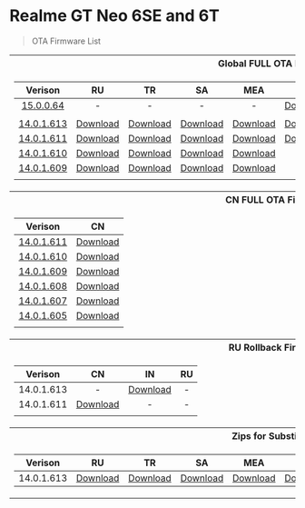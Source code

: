 # Realme GT Neo 6SE and 6T
> OTA Firmware List

<table>
<tr><th>Global FULL OTA Firmware</th></tr>
<tr><td>

|Verison| RU | TR | SA | MEA | IN | EU | TH | LATAM | BR |
| :---: | :---: | :---: | :---: | :---: | :---: | :---: | :---: | :---: | :---: |
| [15.0.0.64](https://gauss-componentotacostmanual-eu.allawnofs.com/remove-d79b9c576f5fc2d6701d0c600eba9052/component-ota/24/11/08/c21b606a301c460397c95ac67483da3f.html?logoType=1) | - | - | - | - | [Download](https://gauss-otacostmanual-eu.allawnofs.com/remove-d79b9c576f5fc2d6701d0c600eba9052/component-ota/24/11/03/0d0f5dc8078f4022aebb0cf1d2327b81.zip) | - | - | - | - |
| |
| [14.0.1.613](https://gauss-componentotacostmanual-sg.allawnofs.com/remove-fe688bcd3711e7d8b93137c55b42d8e8/component-ota/24/10/21/ee7bc8db3e5d4bc990c40907ff08f3af.html?logoType=1) | [Download](https://gauss-otacostmanual-eu.allawnofs.com/remove-5ccc05b4845960750ca4d7474633df65/component-ota/24/09/29/68ec594fff65469aa861e5b8e7db1e50.zip) | [Download](https://gauss-otacostmanual-sg.allawnofs.com/remove-fe688bcd3711e7d8b93137c55b42d8e8/component-ota/24/09/29/5da5d6f4fc7b4b2cbda6c93ab7725096.zip) | [Download](https://gauss-otacostmanual-eu.allawnofs.com/remove-91dcdaa7ba42aa5371fdde3f72fb6706/component-ota/24/09/29/0c787745be0747018eeaa95c8114ad4d.zip) | [Download](https://gauss-otacostmanual-eu.allawnofs.com/remove-f6ea1826c80630c38fe5b222a7dc0633/component-ota/24/09/29/cd2f7a3b5a3545e29965c26c79af418e.zip) | [Download](https://gauss-otacostmanual-eu.allawnofs.com/remove-07f149e80c7a68dae48f07408ac565a6/component-ota/24/09/29/d2598e9c4f514bb4aa081a81627676b0.zip) | [Download](https://gauss-otacostmanual-in.allawnofs.com/remove-d7ed0514d2f7728833ca9aeb07fa1c5d/component-ota/24/09/29/b599c010f61a4cd9b62f2802adeba7c0.zip) | [Download](https://gauss-otacostmanual-eu.allawnofs.com/remove-91dcdaa7ba42aa5371fdde3f72fb6706/component-ota/24/09/29/0c787745be0747018eeaa95c8114ad4d.zip) | [Download](https://gauss-otacostmanual-eu.allawnofs.com/remove-1381e0e62cb9bff2523d54e2b9566d65/component-ota/24/09/29/ad5fb5cbfeb044e1bf2c94626907c68b.zip) | [Download](https://gauss-otacostmanual-eu.allawnofs.com/remove-ead5b9c50b3fdad084c70b2faa878944/component-ota/24/09/29/a721548cd4794e54b13a1f8b191839aa.zip) |
| [14.0.1.611](https://t.me/gt3neo5hub/138748/162129) | [Download](https://gauss-otacostmanual-in.allawnofs.com/remove-da947fbbb4b03891eee23a750bff5c62/component-ota/24/07/22/09115e245d31456d8b167eb085788d8e.zip) | [Download](https://gauss-totacostmanual-sg.allawnofs.com/remove-3efbb900be775d7e907cc9939903e132/component-ota/24/07/22/10a54ee9f834413cbde75b849c4a0087.zip) | [Download](https://gauss-otacostmanual-eu.allawnofs.com/remove-eb6aa7c6283279a2e9882e4c3eee8b25/component-ota/24/07/22/f380369158b444a687366430dec67ebb.zip) | [Download](https://gauss-otacostmanual-in.allawnofs.com/remove-2a010360c9c06dad27466926f5849c94/component-ota/24/07/22/872921033e324af8b25daafde09a648c.zip) | [Download](https://gauss-otacostmanual-eu.allawnofs.com/remove-4ff5201605d961cca20189039fec156e/component-ota/24/07/22/65d711e780f3464a991814d2e9298c99.zip) | [Download](https://gauss-otacostmanual-in.allawnofs.com/remove-ba49c93f4302f81cec559a49d49d08c0/component-ota/24/07/22/7fb5b01f68ae4cefbae2e56753200828.zip) | - | - | - |
| [14.0.1.610](https://t.me/gt3neo5hub/138748/157630) | [Download](https://gauss-otacostmanual-eu.allawnofs.com/remove-a60653a0b9d09c49ad586ffc400a8477/component-ota/24/07/02/5a8d62d80d6f41199b66ed7609c3b4f9.zip) | [Download](https://gauss-otacostmanual-eu.allawnofs.com/remove-3956ae3bccedd28302ea2516c2e41117/component-ota/24/07/02/e1c9188f1c604fe4bcf2149456f5d6c1.zip) | [Download](https://gauss-otacostmanual-eu.allawnofs.com/remove-019b179619dc72037577984f135355d6/component-ota/24/07/02/b385da1913804d7db2ecb337c006b676.zip) | [Download](https://gauss-otacostmanual-eu.allawnofs.com/remove-c4164a4751ffc8c8d0a7b670908e4c88/component-ota/24/07/02/c071432eef764e5388b498d68f1be3a1.zip) | - | - | - | - | - |
| [14.0.1.609](https://t.me/gt3neo5hub/138748/153741) | [Download](https://gauss-componentotacostmanual-sg.allawnofs.com/remove-d71eb514f86f2f84fda8e0d7475b2bff/component-ota/24/06/25/0724c5fbf50b48a3afcdc404d3de4019.zip) | [Download](https://gauss-otacostmanual-eu.allawnofs.com/remove-44e5748befcd7b479f15a8d9793e0d23/component-ota/24/06/25/bca36b6f69ee49a594ddbb0e973d68b6.zip) | [Download](https://gauss-otacostmanual-eu.allawnofs.com/remove-450b6456830477ae83706980ed64f4ed/component-ota/24/06/25/e4c202f2d31a4b68a04c47241902983a.zip) | [Download](https://gauss-otacostmanual-eu.allawnofs.com/remove-f4c465a1c1740b931defdbc3a44d3984/component-ota/24/06/25/cb12ac6e2cd0434ab55026d26818737c.zip) | - | - | - | - | - |
| |

</td></tr>
<tr><th>CN FULL OTA Firmware</th></tr>
<tr><td>

| Verison | CN |
| :---: | :---: |
| [14.0.1.611]() | [Download](https://gauss-otacostmanual-cn.allawnfs.com/remove-8e3bde7d6556db67e25ea3aa6c0c463e/component-ota/24/10/13/dfafc3eda1c5416ca8c6c32bd86b75c4.zip) |
| [14.0.1.610]() | [Download](https://gauss-otacostmanual-cn.allawnfs.com/remove-3b4f0b6910c74129566f604530e7a06f/component-ota/24/09/03/9220fc46964149cc9cfeeb6c35fbd56d.zip) |
| [14.0.1.609]() | [Download](https://gauss-otacostmanual-cn.allawnfs.com/remove-3eceb7f244c55e055d4dde3dd7a986f2/component-ota/24/07/22/978f347edd534e68bfdba9b6aa74c953.zip) |
| [14.0.1.608]() | [Download](https://gauss-otacostmanual-cn.allawnfs.com/remove-4b9f010ddeb824911d7af1addb012a9e/component-ota/24/06/23/3a261158814d4bbc8df31a899d09fe07.zip) |
| [14.0.1.607]() | [Download](https://gauss-otacostmanual-cn.allawnfs.com/remove-6f12fdeca0e06c1b24bf924737c48579/component-ota/24/05/20/1120f6d4c7e74ed294ac2ff2e0fad316.zip) |
| [14.0.1.605]() | [Download](https://gauss-otacostmanual-cn.allawnfs.com/remove-566476aae5c9f84f49a32a6bec90d65b/component-ota/24/04/27/c2f5bba84c424d31927f6030cb97cf5d.zip) |
| |
</td></tr>

<tr><th>RU Rollback Firmware</th></tr>
<tr><td>

| Verison | CN | IN | RU |
| :---: | :---: | :---: | :---: |
| 14.0.1.613 | - | [Download](https://download.c.realme.com/flash/Rollbackpack/realme_GT6T/504_sign_RMX3853_11_A_OTA_0250_all_WlmdO8_00011011.zip) | - |
| 14.0.1.611 | [Download](https://rbp01.realme.net/GT_Neo6_SE/RMX3850_11_A_OTA_0360_all_ZKHVlX_10010111.zip) | - | - |
| |
</td></tr>

<tr><th>Zips for Substitution</th></tr>
<tr><td>

|Verison| RU | TR | SA | MEA | IN | EU | TH | LATAM | BR |
| :---: | :---: | :---: | :---: | :---: | :---: | :---: | :---: | :---: | :---: |
| 14.0.1.613 | [Download](https://github.com/NeFeroN/Realme-GT-Neo-6SE/releases/download/gl.subs.613/RU_613_Subs.zip) | [Download](https://github.com/NeFeroN/Realme-GT-Neo-6SE/releases/download/gl.subs.613/TR_613_Subs.zip) | [Download](https://github.com/NeFeroN/Realme-GT-Neo-6SE/releases/download/gl.subs.613/SA_TH_613_Subs.zip) | [Download](https://github.com/NeFeroN/Realme-GT-Neo-6SE/releases/download/gl.subs.613/MEA_613_Subs.zip) | [Download](https://github.com/NeFeroN/Realme-GT-Neo-6SE/releases/download/gl.subs.613/IN_613_Subs.zip) | [Download](https://github.com/NeFeroN/Realme-GT-Neo-6SE/releases/download/gl.subs.613/EU_613_Subs.zip) | [Download](https://github.com/NeFeroN/Realme-GT-Neo-6SE/releases/download/gl.subs.613/SA_TH_613_Subs.zip) | [Download](https://github.com/NeFeroN/Realme-GT-Neo-6SE/releases/download/gl.subs.613/LATAM_613_subs.zip) | [Download](https://github.com/NeFeroN/Realme-GT-Neo-6SE/releases/download/gl.subs.613/BR_613_Subs.zip) |
</td></tr> </table>

